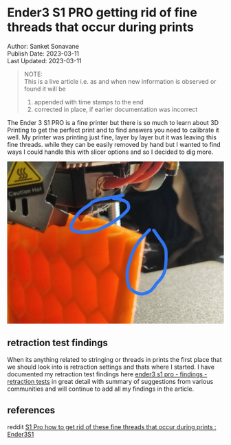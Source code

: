 # Ender3 S1 PRO getting rid of fine threads that occur during prints 

Author: Sanket Sonavane   
Publish Date: 2023-03-11   
Last Updated: 2023-03-11

> NOTE:  
> This is a live article i.e. as and when new information is observed or found it will be  
> 1. appended with time stamps to the end  
> 2. corrected in place, if earlier documentation was incorrect  

The Ender 3 S1 PRO is a fine printer but there is so much to learn about 3D Printing to get the perfect print and to find answers you need to calibrate it well. My printer was printing just fine, layer by layer but it was leaving this fine threads. while they can be easily removed by hand but I wanted to find ways I could handle this with slicer options and so I decided to dig more. 

![](/assets/img/s1-pro/s1pro-fine-threads-query-sm.jpg)

## retraction test findings
When its anything related to stringing or threads in prints the first place that we should look into is retraction settings and thats where I started.
I have documented my retraction test findings here [ender3 s1 pro - findings - retraction tests](/articles/20230309-ender3-s1-pro-retraction-test) in great detail with summary of suggestions from various communities and will continue to add all my findings in the article.

## references

reddit 
[S1 Pro how to get rid of these fine threads that occur during prints : Ender3S1](https://www.reddit.com/r/Ender3S1/comments/11moh4t/s1_pro_how_to_get_rid_of_these_fine_threads_that/)


